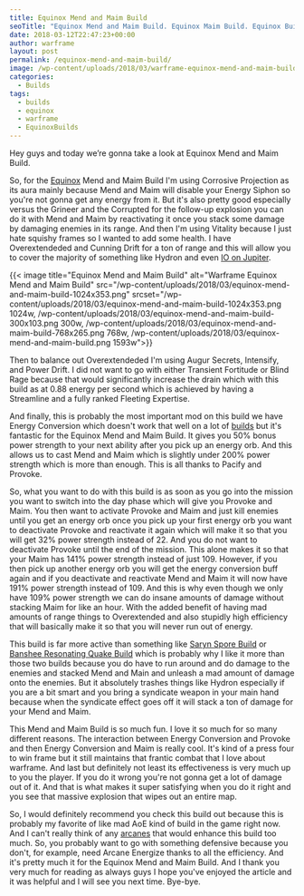 ```yaml
---
title: Equinox Mend and Maim Build
seoTitle: "Equinox Mend and Maim Build. Equinox Maim Build. Equinox Build"
date: 2018-03-12T22:47:23+00:00
author: warframe
layout: post
permalink: /equinox-mend-and-maim-build/
image: /wp-content/uploads/2018/03/warframe-equinox-mend-and-maim-build.jpg
categories:
  - Builds
tags:
  - builds
  - equinox
  - warframe
  - EquinoxBuilds
---
```

Hey guys and today we’re gonna take a look at Equinox Mend and Maim Build.<!--more-->

So, for the [Equinox](/warframes/equinox/ "Equinox") Mend and Maim Build I'm using Corrosive Projection as its aura mainly because Mend and Maim will disable your Energy Siphon so you're not gonna get any energy from it. But it's also pretty good especially versus the Grineer and the Corrupted for the follow-up explosion you can do it with Mend and Maim by reactivating it once you stack some damage by damaging enemies in its range. And then I'm using Vitality because I just hate squishy frames so I wanted to add some health. I have Overextendeded and Cunning Drift for a ton of range and this will allow you to cover the majority of something like Hydron and even [IO on Jupiter](/how-to-farm-relics/ "Place to farm relics").

{{< image title="Equinox Mend and Maim Build" alt="Warframe Equinox Mend and Maim Build" src="/wp-content/uploads/2018/03/equinox-mend-and-maim-build-1024x353.png" srcset="/wp-content/uploads/2018/03/equinox-mend-and-maim-build-1024x353.png 1024w, /wp-content/uploads/2018/03/equinox-mend-and-maim-build-300x103.png 300w, /wp-content/uploads/2018/03/equinox-mend-and-maim-build-768x265.png 768w, /wp-content/uploads/2018/03/equinox-mend-and-maim-build.png 1593w">}}

Then to balance out Overextendeded I'm using Augur Secrets, Intensify, and Power Drift. I did not want to go with either Transient Fortitude or Blind Rage because that would significantly increase the drain which with this build as at 0.88 energy per second which is achieved by having a Streamline and a fully ranked Fleeting Expertise.

And finally, this is probably the most important mod on this build we have Energy Conversion which doesn't work that well on a lot of [builds](/warframe-builds/ "Warframe Builds") but it's fantastic for the Equinox Mend and Maim Build. It gives you 50% bonus power strength to your next ability after you pick up an energy orb. And this allows us to cast Mend and Maim which is slightly under 200% power strength which is more than enough. This is all thanks to Pacify and Provoke.

So, what you want to do with this build is as soon as you go into the mission you want to switch into the day phase which will give you Provoke and Maim. You then want to activate Provoke and Maim and just kill enemies until you get an energy orb once you pick up your first energy orb you want to deactivate Provoke and reactivate it again which will make it so that you will get 32% power strength instead of 22. And you do not want to deactivate Provoke until the end of the mission. This alone makes it so that your Maim has 141% power strength instead of just 109. However, if you then pick up another energy orb you will get the energy conversion buff again and if you deactivate and reactivate Mend and Maim it will now have 191% power strength instead of 109. And this is why even though we only have 109% power strength we can do insane amounts of damage without stacking Maim for like an hour. With the added benefit of having mad amounts of range things to Overextended and also stupidly high efficiency that will basically make it so that you will never run out of energy.

This build is far more active than something like [Saryn Spore Build](/saryn-spore-build/ "Warframe Saryn Spore Build") or [Banshee Resonating Quake Build](/banshee-resonating-quake-build/ "Warframe Banshee Resonating Quake Build") which is probably why I like it more than those two builds because you do have to run around and do damage to the enemies and stacked Mend and Main and unleash a mad amount of damage onto the enemies. But it absolutely trashes things like Hydron especially if you are a bit smart and you bring a syndicate weapon in your main hand because when the syndicate effect goes off it will stack a ton of damage for your Mend and Maim.

This Mend and Maim Build is so much fun. I love it so much for so many different reasons. The interaction between Energy Conversion and Provoke and then Energy Conversion and Maim is really cool. It's kind of a press four to win frame but it still maintains that frantic combat that I love about warframe. And last but definitely not least its effectiveness is very much up to you the player. If you do it wrong you're not gonna get a lot of damage out of it. And that is what makes it super satisfying when you do it right and you see that massive explosion that wipes out an entire map.

So, I would definitely recommend you check this build out because this is probably my favorite of like mad AoE kind of build in the game right now. And I can't really think of any [arcanes](/arcane-rework/ "Warframe Arcanes Rework") that would enhance this build too much. So, you probably want to go with something defensive because you don't, for example, need Arcane Energize thanks to all the efficiency. And it's pretty much it for the Equinox Mend and Maim Build. And I thank you very much for reading as always guys I hope you've enjoyed the article and it was helpful and I will see you next time. Bye-bye.